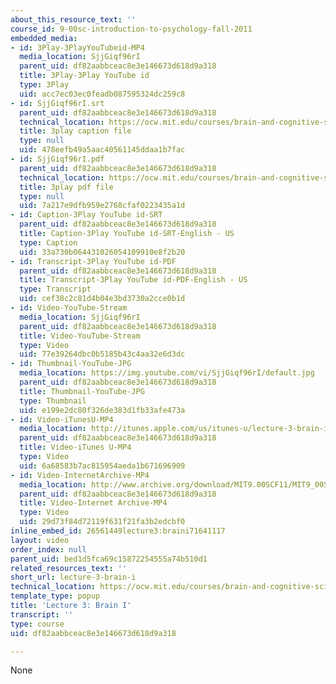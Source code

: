 ```yaml
---
about_this_resource_text: ''
course_id: 9-00sc-introduction-to-psychology-fall-2011
embedded_media:
- id: 3Play-3PlayYouTubeid-MP4
  media_location: SjjGiqf96rI
  parent_uid: df82aabbceac8e3e146673d618d9a318
  title: 3Play-3Play YouTube id
  type: 3Play
  uid: acc7ec03ec0feadb087595324dc259c8
- id: SjjGiqf96rI.srt
  parent_uid: df82aabbceac8e3e146673d618d9a318
  technical_location: https://ocw.mit.edu/courses/brain-and-cognitive-sciences/9-00sc-introduction-to-psychology-fall-2011/brain-i/lecture-3-brain-i/SjjGiqf96rI.srt
  title: 3play caption file
  type: null
  uid: 478eefb49a5aac40561145ddaa1b7fac
- id: SjjGiqf96rI.pdf
  parent_uid: df82aabbceac8e3e146673d618d9a318
  technical_location: https://ocw.mit.edu/courses/brain-and-cognitive-sciences/9-00sc-introduction-to-psychology-fall-2011/brain-i/lecture-3-brain-i/SjjGiqf96rI.pdf
  title: 3play pdf file
  type: null
  uid: 7a217e9dfb959e2768cfaf0223435a1d
- id: Caption-3Play YouTube id-SRT
  parent_uid: df82aabbceac8e3e146673d618d9a318
  title: Caption-3Play YouTube id-SRT-English - US
  type: Caption
  uid: 33a730b064431026054109910e8f2b20
- id: Transcript-3Play YouTube id-PDF
  parent_uid: df82aabbceac8e3e146673d618d9a318
  title: Transcript-3Play YouTube id-PDF-English - US
  type: Transcript
  uid: cef38c2c81d4b04e3bd3730a2cce0b1d
- id: Video-YouTube-Stream
  media_location: SjjGiqf96rI
  parent_uid: df82aabbceac8e3e146673d618d9a318
  title: Video-YouTube-Stream
  type: Video
  uid: 77e39264dbc0b5185b43c4aa32e6d3dc
- id: Thumbnail-YouTube-JPG
  media_location: https://img.youtube.com/vi/SjjGiqf96rI/default.jpg
  parent_uid: df82aabbceac8e3e146673d618d9a318
  title: Thumbnail-YouTube-JPG
  type: Thumbnail
  uid: e199e2dc80f326de383d1fb33afe473a
- id: Video-iTunesU-MP4
  media_location: http://itunes.apple.com/us/itunes-u/lecture-3-brain-i-structure/id501335817?i=110362868
  parent_uid: df82aabbceac8e3e146673d618d9a318
  title: Video-iTunes U-MP4
  type: Video
  uid: 6a68583b7ac815954aeda1b671696909
- id: Video-InternetArchive-MP4
  media_location: http://www.archive.org/download/MIT9.00SCF11/MIT9_00SCF11_lec03_300k.mp4
  parent_uid: df82aabbceac8e3e146673d618d9a318
  title: Video-Internet Archive-MP4
  type: Video
  uid: 29d73f84d72119f631f21fa3b2edcbf0
inline_embed_id: 26561449lecture3:braini71641117
layout: video
order_index: null
parent_uid: bed1d5fca69c15872254555a74b510d1
related_resources_text: ''
short_url: lecture-3-brain-i
technical_location: https://ocw.mit.edu/courses/brain-and-cognitive-sciences/9-00sc-introduction-to-psychology-fall-2011/brain-i/lecture-3-brain-i
template_type: popup
title: 'Lecture 3: Brain I'
transcript: ''
type: course
uid: df82aabbceac8e3e146673d618d9a318

---
```

None